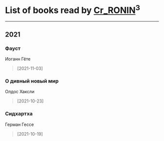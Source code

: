 # List of books read by [Cr_RONIN](https://plus.google.com/u/0/112090473416384685204/)<sup>3</sup>
---

## 2021

### Фауст
Иоганн Гёте
> [2021-11-03] 


### О дивный новый мир
Олдос Хаксли
> [2021-10-23] 


### Сидхартха
Герман Гессе
> [2021-10-19] 



